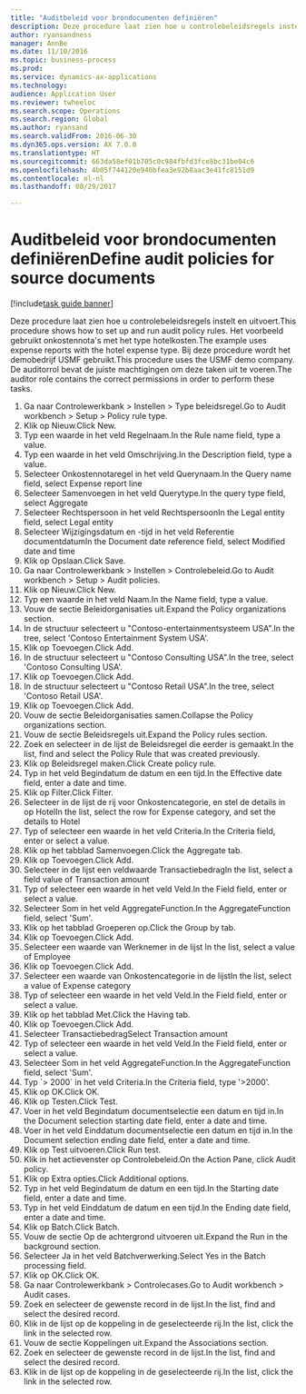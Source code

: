 ```yaml
--- 
title: "Auditbeleid voor brondocumenten definiëren"
description: Deze procedure laat zien hoe u controlebeleidsregels instelt en uitvoert.
author: ryansandness
manager: AnnBe
ms.date: 11/10/2016
ms.topic: business-process
ms.prod: 
ms.service: dynamics-ax-applications
ms.technology: 
audience: Application User
ms.reviewer: twheeloc
ms.search.scope: Operations
ms.search.region: Global
ms.author: ryansand
ms.search.validFrom: 2016-06-30
ms.dyn365.ops.version: AX 7.0.0
ms.translationtype: HT
ms.sourcegitcommit: 663da58ef01b705c0c984fbfd3fce8bc31be04c6
ms.openlocfilehash: 4b05f744120e940bfea3e92b8aac3e41fc8151d9
ms.contentlocale: nl-nl
ms.lasthandoff: 08/29/2017

---
```

# <a name="define-audit-policies-for-source-documents"></a><span data-ttu-id="84082-103">Auditbeleid voor brondocumenten definiëren</span><span class="sxs-lookup"><span data-stu-id="84082-103">Define audit policies for source documents</span></span>

[!include[task guide banner](../../includes/task-guide-banner.md)]

<span data-ttu-id="84082-104">Deze procedure laat zien hoe u controlebeleidsregels instelt en uitvoert.</span><span class="sxs-lookup"><span data-stu-id="84082-104">This procedure shows how to set up and run audit policy rules.</span></span> <span data-ttu-id="84082-105">Het voorbeeld gebruikt onkostennota's met het type hotelkosten.</span><span class="sxs-lookup"><span data-stu-id="84082-105">The example uses expense reports with the hotel expense type.</span></span> <span data-ttu-id="84082-106">Bij deze procedure wordt het demobedrijf USMF gebruikt.</span><span class="sxs-lookup"><span data-stu-id="84082-106">This procedure uses the USMF demo company.</span></span> <span data-ttu-id="84082-107">De auditorrol bevat de juiste machtigingen om deze taken uit te voeren.</span><span class="sxs-lookup"><span data-stu-id="84082-107">The auditor role contains the correct permissions in order to perform these tasks.</span></span>

1. <span data-ttu-id="84082-108">Ga naar Controlewerkbank > Instellen > Type beleidsregel.</span><span class="sxs-lookup"><span data-stu-id="84082-108">Go to Audit workbench > Setup > Policy rule type.</span></span>
2. <span data-ttu-id="84082-109">Klik op Nieuw.</span><span class="sxs-lookup"><span data-stu-id="84082-109">Click New.</span></span>
3. <span data-ttu-id="84082-110">Typ een waarde in het veld Regelnaam.</span><span class="sxs-lookup"><span data-stu-id="84082-110">In the Rule name field, type a value.</span></span>
4. <span data-ttu-id="84082-111">Typ een waarde in het veld Omschrijving.</span><span class="sxs-lookup"><span data-stu-id="84082-111">In the Description field, type a value.</span></span>
5. <span data-ttu-id="84082-112">Selecteer Onkostennotaregel in het veld Querynaam.</span><span class="sxs-lookup"><span data-stu-id="84082-112">In the Query name field, select Expense report line</span></span>
6. <span data-ttu-id="84082-113">Selecteer Samenvoegen in het veld Querytype.</span><span class="sxs-lookup"><span data-stu-id="84082-113">In the query type field, select Aggregate</span></span>
7. <span data-ttu-id="84082-114">Selecteer Rechtspersoon in het veld Rechtspersoon</span><span class="sxs-lookup"><span data-stu-id="84082-114">In the Legal entity field, select Legal entity</span></span>
8. <span data-ttu-id="84082-115">Selecteer Wijzigingsdatum en -tijd in het veld Referentie documentdatum</span><span class="sxs-lookup"><span data-stu-id="84082-115">In the Document date reference field, select Modified date and time</span></span>
9. <span data-ttu-id="84082-116">Klik op Opslaan.</span><span class="sxs-lookup"><span data-stu-id="84082-116">Click Save.</span></span>
10. <span data-ttu-id="84082-117">Ga naar Controlewerkbank > Instellen > Controlebeleid.</span><span class="sxs-lookup"><span data-stu-id="84082-117">Go to Audit workbench > Setup > Audit policies.</span></span>
11. <span data-ttu-id="84082-118">Klik op Nieuw.</span><span class="sxs-lookup"><span data-stu-id="84082-118">Click New.</span></span>
12. <span data-ttu-id="84082-119">Typ een waarde in het veld Naam.</span><span class="sxs-lookup"><span data-stu-id="84082-119">In the Name field, type a value.</span></span>
13. <span data-ttu-id="84082-120">Vouw de sectie Beleidorganisaties uit.</span><span class="sxs-lookup"><span data-stu-id="84082-120">Expand the Policy organizations section.</span></span>
14. <span data-ttu-id="84082-121">In de structuur selecteert u "Contoso-entertainmentsysteem USA".</span><span class="sxs-lookup"><span data-stu-id="84082-121">In the tree, select 'Contoso Entertainment System USA'.</span></span>
15. <span data-ttu-id="84082-122">Klik op Toevoegen.</span><span class="sxs-lookup"><span data-stu-id="84082-122">Click Add.</span></span>
16. <span data-ttu-id="84082-123">In de structuur selecteert u "Contoso Consulting USA".</span><span class="sxs-lookup"><span data-stu-id="84082-123">In the tree, select 'Contoso Consulting USA'.</span></span>
17. <span data-ttu-id="84082-124">Klik op Toevoegen.</span><span class="sxs-lookup"><span data-stu-id="84082-124">Click Add.</span></span>
18. <span data-ttu-id="84082-125">In de structuur selecteert u "Contoso Retail USA".</span><span class="sxs-lookup"><span data-stu-id="84082-125">In the tree, select 'Contoso Retail USA'.</span></span>
19. <span data-ttu-id="84082-126">Klik op Toevoegen.</span><span class="sxs-lookup"><span data-stu-id="84082-126">Click Add.</span></span>
20. <span data-ttu-id="84082-127">Vouw de sectie Beleidorganisaties samen.</span><span class="sxs-lookup"><span data-stu-id="84082-127">Collapse the Policy organizations section.</span></span>
21. <span data-ttu-id="84082-128">Vouw de sectie Beleidsregels uit.</span><span class="sxs-lookup"><span data-stu-id="84082-128">Expand the Policy rules section.</span></span>
22. <span data-ttu-id="84082-129">Zoek en selecteer in de lijst de Beleidsregel die eerder is gemaakt.</span><span class="sxs-lookup"><span data-stu-id="84082-129">In the list, find and select the Policy Rule that was created previously.</span></span>
23. <span data-ttu-id="84082-130">Klik op Beleidsregel maken.</span><span class="sxs-lookup"><span data-stu-id="84082-130">Click Create policy rule.</span></span>
24. <span data-ttu-id="84082-131">Typ in het veld Begindatum de datum en een tijd.</span><span class="sxs-lookup"><span data-stu-id="84082-131">In the Effective date field, enter a date and time.</span></span>
25. <span data-ttu-id="84082-132">Klik op Filter.</span><span class="sxs-lookup"><span data-stu-id="84082-132">Click Filter.</span></span>
26. <span data-ttu-id="84082-133">Selecteer in de lijst de rij voor Onkostencategorie, en stel de details in op Hotel</span><span class="sxs-lookup"><span data-stu-id="84082-133">In the list, select the row for Expense category, and set the details to Hotel</span></span>
27. <span data-ttu-id="84082-134">Typ of selecteer een waarde in het veld Criteria.</span><span class="sxs-lookup"><span data-stu-id="84082-134">In the Criteria field, enter or select a value.</span></span>
28. <span data-ttu-id="84082-135">Klik op het tabblad Samenvoegen.</span><span class="sxs-lookup"><span data-stu-id="84082-135">Click the Aggregate tab.</span></span>
29. <span data-ttu-id="84082-136">Klik op Toevoegen.</span><span class="sxs-lookup"><span data-stu-id="84082-136">Click Add.</span></span>
30. <span data-ttu-id="84082-137">Selecteer in de lijst een veldwaarde Transactiebedrag</span><span class="sxs-lookup"><span data-stu-id="84082-137">In the list, select a field value of Transaction amount</span></span>
31. <span data-ttu-id="84082-138">Typ of selecteer een waarde in het veld Veld.</span><span class="sxs-lookup"><span data-stu-id="84082-138">In the Field field, enter or select a value.</span></span>
32. <span data-ttu-id="84082-139">Selecteer Som in het veld AggregateFunction.</span><span class="sxs-lookup"><span data-stu-id="84082-139">In the AggregateFunction field, select 'Sum'.</span></span>
33. <span data-ttu-id="84082-140">Klik op het tabblad Groeperen op.</span><span class="sxs-lookup"><span data-stu-id="84082-140">Click the Group by tab.</span></span>
34. <span data-ttu-id="84082-141">Klik op Toevoegen.</span><span class="sxs-lookup"><span data-stu-id="84082-141">Click Add.</span></span>
35. <span data-ttu-id="84082-142">Selecteer een waarde van Werknemer in de lijst </span><span class="sxs-lookup"><span data-stu-id="84082-142">In the list, select a value of Employee</span></span> 
36. <span data-ttu-id="84082-143">Klik op Toevoegen.</span><span class="sxs-lookup"><span data-stu-id="84082-143">Click Add.</span></span>
37. <span data-ttu-id="84082-144">Selecteer een waarde van Onkostencategorie in de lijst</span><span class="sxs-lookup"><span data-stu-id="84082-144">In the list, select a value of Expense category</span></span>
38. <span data-ttu-id="84082-145">Typ of selecteer een waarde in het veld Veld.</span><span class="sxs-lookup"><span data-stu-id="84082-145">In the Field field, enter or select a value.</span></span>
39. <span data-ttu-id="84082-146">Klik op het tabblad Met.</span><span class="sxs-lookup"><span data-stu-id="84082-146">Click the Having tab.</span></span>
40. <span data-ttu-id="84082-147">Klik op Toevoegen.</span><span class="sxs-lookup"><span data-stu-id="84082-147">Click Add.</span></span>
41. <span data-ttu-id="84082-148">Selecteer Transactiebedrag</span><span class="sxs-lookup"><span data-stu-id="84082-148">Select Transaction amount</span></span>
42. <span data-ttu-id="84082-149">Typ of selecteer een waarde in het veld Veld.</span><span class="sxs-lookup"><span data-stu-id="84082-149">In the Field field, enter or select a value.</span></span>
43. <span data-ttu-id="84082-150">Selecteer Som in het veld AggregateFunction.</span><span class="sxs-lookup"><span data-stu-id="84082-150">In the AggregateFunction field, select 'Sum'.</span></span>
44. <span data-ttu-id="84082-151">Typ ´> 2000´ in het veld Criteria.</span><span class="sxs-lookup"><span data-stu-id="84082-151">In the Criteria field, type '>2000'.</span></span>
45. <span data-ttu-id="84082-152">Klik op OK.</span><span class="sxs-lookup"><span data-stu-id="84082-152">Click OK.</span></span>
46. <span data-ttu-id="84082-153">Klik op Testen.</span><span class="sxs-lookup"><span data-stu-id="84082-153">Click Test.</span></span>
47. <span data-ttu-id="84082-154">Voer in het veld Begindatum documentselectie een datum en tijd in.</span><span class="sxs-lookup"><span data-stu-id="84082-154">In the Document selection starting date field, enter a date and time.</span></span>
48. <span data-ttu-id="84082-155">Voer in het veld Einddatum documentselectie een datum en tijd in.</span><span class="sxs-lookup"><span data-stu-id="84082-155">In the Document selection ending date field, enter a date and time.</span></span>
49. <span data-ttu-id="84082-156">Klik op Test uitvoeren.</span><span class="sxs-lookup"><span data-stu-id="84082-156">Click Run test.</span></span>
50. <span data-ttu-id="84082-157">Klik in het actievenster op Controlebeleid.</span><span class="sxs-lookup"><span data-stu-id="84082-157">On the Action Pane, click Audit policy.</span></span>
51. <span data-ttu-id="84082-158">Klik op Extra opties.</span><span class="sxs-lookup"><span data-stu-id="84082-158">Click Additional options.</span></span>
52. <span data-ttu-id="84082-159">Typ in het veld Begindatum de datum en een tijd.</span><span class="sxs-lookup"><span data-stu-id="84082-159">In the Starting date field, enter a date and time.</span></span>
53. <span data-ttu-id="84082-160">Typ in het veld Einddatum de datum en een tijd.</span><span class="sxs-lookup"><span data-stu-id="84082-160">In the Ending date field, enter a date and time.</span></span>
54. <span data-ttu-id="84082-161">Klik op Batch.</span><span class="sxs-lookup"><span data-stu-id="84082-161">Click Batch.</span></span>
55. <span data-ttu-id="84082-162">Vouw de sectie Op de achtergrond uitvoeren uit.</span><span class="sxs-lookup"><span data-stu-id="84082-162">Expand the Run in the background section.</span></span>
56. <span data-ttu-id="84082-163">Selecteer Ja in het veld Batchverwerking.</span><span class="sxs-lookup"><span data-stu-id="84082-163">Select Yes in the Batch processing field.</span></span>
57. <span data-ttu-id="84082-164">Klik op OK.</span><span class="sxs-lookup"><span data-stu-id="84082-164">Click OK.</span></span>
58. <span data-ttu-id="84082-165">Ga naar Controlewerkbank > Controlecases.</span><span class="sxs-lookup"><span data-stu-id="84082-165">Go to Audit workbench > Audit cases.</span></span>
59. <span data-ttu-id="84082-166">Zoek en selecteer de gewenste record in de lijst.</span><span class="sxs-lookup"><span data-stu-id="84082-166">In the list, find and select the desired record.</span></span>
60. <span data-ttu-id="84082-167">Klik in de lijst op de koppeling in de geselecteerde rij.</span><span class="sxs-lookup"><span data-stu-id="84082-167">In the list, click the link in the selected row.</span></span>
61. <span data-ttu-id="84082-168">Vouw de sectie Koppelingen uit.</span><span class="sxs-lookup"><span data-stu-id="84082-168">Expand the Associations section.</span></span>
62. <span data-ttu-id="84082-169">Zoek en selecteer de gewenste record in de lijst.</span><span class="sxs-lookup"><span data-stu-id="84082-169">In the list, find and select the desired record.</span></span>
63. <span data-ttu-id="84082-170">Klik in de lijst op de koppeling in de geselecteerde rij.</span><span class="sxs-lookup"><span data-stu-id="84082-170">In the list, click the link in the selected row.</span></span>



